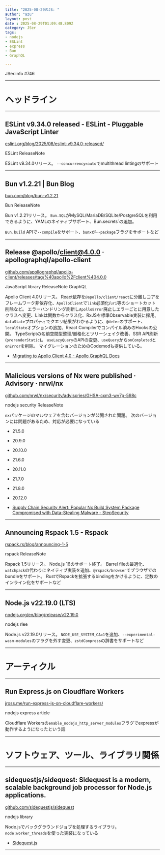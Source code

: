 ```yaml
---
title: "2025-08-29のJS: "
author: "azu"
layout: post
date : 2025-08-29T01:09:48.809Z
category: JSer
tags:
- nodejs
- ESLint
- express
- Bun
- GraphQL

---
```


JSer.info #746

----

<h1 class="site-genre">ヘッドライン</h1>

----

## ESLint v9.34.0 released - ESLint - Pluggable JavaScript Linter
[eslint.org/blog/2025/08/eslint-v9.34.0-released/](https://eslint.org/blog/2025/08/eslint-v9.34.0-released/ "ESLint v9.34.0 released - ESLint - Pluggable JavaScript Linter")
<p class="jser-tags jser-tag-icon"><span class="jser-tag">ESLint</span> <span class="jser-tag">ReleaseNote</span></p>

ESLint v9.34.0リリース。
`--concurrency=auto`でmultithread lintingのサポート


----

## Bun v1.2.21 | Bun Blog
[bun.com/blog/bun-v1.2.21](https://bun.com/blog/bun-v1.2.21 "Bun v1.2.21 | Bun Blog")
<p class="jser-tags jser-tag-icon"><span class="jser-tag">Bun</span> <span class="jser-tag">ReleaseNote</span></p>

Bun v1.2.21リリース。
`Bun.SQL`がMySQL/MariaDB/SQLite/PostgreSQLを利用できるように、YAMLのネイティブサポート、Bun.secrets`の追加。

`Bun.build` APIで`--compile`をサポート、`bunx`が`--package`フラグをサポートなど


----

## Release @apollo/client@4.0.0 · apollographql/apollo-client
[github.com/apollographql/apollo-client/releases/tag/%40apollo%2Fclient%404.0.0](https://github.com/apollographql/apollo-client/releases/tag/%40apollo%2Fclient%404.0.0 "Release @apollo/client@4.0.0 · apollographql/apollo-client")
<p class="jser-tags jser-tag-icon"><span class="jser-tag">JavaScript</span> <span class="jser-tag">library</span> <span class="jser-tag">ReleaseNote</span> <span class="jser-tag">GraphQL</span></p>

Apollo Client 4.0リリース。
React依存を`@apollo/client/react`に分離しコアをフレームワーク非依存化、`ApolloClient`で`link`必須化/`uri`等のショートカット削除など。
エラーハンドリング刷新し`ApolloError`廃止しエラーごとに用意したクラスへ変更、Linkは関数からクラス化、RxJSを標準Observable実装に採用。
`dataState`プロパティでクエリ結果がわかるように、`@defer`のサポート、`localState`オプションの追加、React Compilerでコンパイル済みのHooksの公開。
TypeScriptの名前空間型整理/厳格化とツリーシェイク改善、SSR API刷新(`prerenderStatic`)。
`useLazyQuery`のAPIの変更、`useQuery`から`onCompleted`と`onError`を削除。
マイグレーションのためのCodemodも提供している。

- [Migrating to Apollo Client 4.0 - Apollo GraphQL Docs](https://www.apollographql.com/docs/react/migrating/apollo-client-4-migration "Migrating to Apollo Client 4.0 - Apollo GraphQL Docs")

----

## Malicious versions of Nx were published · Advisory · nrwl/nx
[github.com/nrwl/nx/security/advisories/GHSA-cxm3-wv7p-598c](https://github.com/nrwl/nx/security/advisories/GHSA-cxm3-wv7p-598c "Malicious versions of Nx were published · Advisory · nrwl/nx")
<p class="jser-tags jser-tag-icon"><span class="jser-tag">nodejs</span> <span class="jser-tag">security</span> <span class="jser-tag">ReleaseNote</span></p>

`nx`パッケージのマルウェアを含むバージョンが公開された問題。
次のバージョンには問題があるため、対応が必要になっている

- 21.5.0
- 20.9.0
- 20.10.0
- 21.6.0
- 20.11.0
- 21.7.0
- 21.8.0
- 20.12.0

- [Supply Chain Security Alert: Popular Nx Build System Package Compromised with Data-Stealing Malware - StepSecurity](https://www.stepsecurity.io/blog/supply-chain-security-alert-popular-nx-build-system-package-compromised-with-data-stealing-malware "Supply Chain Security Alert: Popular Nx Build System Package Compromised with Data-Stealing Malware - StepSecurity")

----

## Announcing Rspack 1.5 - Rspack
[rspack.rs/blog/announcing-1-5](https://rspack.rs/blog/announcing-1-5 "Announcing Rspack 1.5 - Rspack")
<p class="jser-tags jser-tag-icon"><span class="jser-tag">rspack</span> <span class="jser-tag">ReleaseNote</span></p>

Rspack 1.5リリース。
Node.js 16のサポート終了。
Barrel fileの最適化、`watchpack`の代わりにネイティブ実装を追加、`@rspack/browser`でブラウザでのbundleをサポート。
RustでRspackを拡張するbindingをかけるように、定数のインライン化をサポートなど


----

## Node.js v22.19.0 (LTS) 
[nodejs.org/en/blog/release/v22.19.0](https://nodejs.org/en/blog/release/v22.19.0 "Node.js v22.19.0 (LTS) ")
<p class="jser-tags jser-tag-icon"><span class="jser-tag">nodejs</span> <span class="jser-tag">rlee</span></p>

Node.js v22.19.0リリース。
`NODE_USE_SYSTEM_CA=1`を追加、`--experimental-wasm-modules`のフラグを外す変更、`zstdCompress`の辞書をサポートなど


----
<h1 class="site-genre">アーティクル</h1>

----

## Run Express.js on Cloudflare Workers
[jross.me/run-express-js-on-cloudflare-workers/](https://jross.me/run-express-js-on-cloudflare-workers/ "Run Express.js on Cloudflare Workers")
<p class="jser-tags jser-tag-icon"><span class="jser-tag">nodejs</span> <span class="jser-tag">express</span> <span class="jser-tag">article</span></p>

Cloudflare Workersの`enable_nodejs_http_server_modules`フラグでexpressが動作するようになったという話


----
<h1 class="site-genre">ソフトウェア、ツール、ライブラリ関係</h1>

----

## sidequestjs/sidequest: Sidequest is a modern, scalable background job processor for Node.js applications.
[github.com/sidequestjs/sidequest](https://github.com/sidequestjs/sidequest "sidequestjs/sidequest: Sidequest is a modern, scalable background job processor for Node.js applications.")
<p class="jser-tags jser-tag-icon"><span class="jser-tag">nodejs</span> <span class="jser-tag">library</span></p>

Node.jsでバックグラウンドジョブを処理するライブラリ。
`node:worker_threads`を使った実装になっている

- [Sidequest.js](https://sidequestjs.com/posts/intro-to-sidequest/ "Sidequest.js")

----
